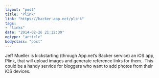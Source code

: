 ```yaml
---
layout: "post"
title: "Plink"
link: "https://backer.app.net/plink"
tags: 
- "links"
date: "2014-02-26 21:12:39"
ogtype: "article"
bodyclass: "post"
---
```


Jeff Mueller is kickstarting (through App.net’s Backer service) an iOS app, Plink, that will upload images and generate reference links for them.  This could be a handy service for bloggers who want to add photos from their iOS devices.
